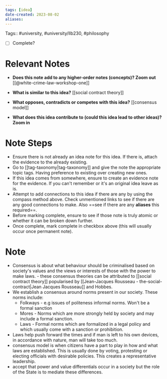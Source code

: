 ```yaml
---
tags: [idea]
date-created: 2023-08-02
aliases:
---
```

Tags:: #university, #university/llb230, #philosophy 

- [ ] Complete?

# Relevant Notes

- **Does this note add to any higher-order notes (concepts)? Zoom out**
[[@white-crime-law-workshop-one]]
- **What is similar to this idea?**
[[social contract theory]]
- **What opposes, contradicts or competes with this idea?**
[[consensus model]]

- **What does this idea contribute to (could this idea lead to other ideas)? Zoom in**

# Note Steps

- Ensure there is not already an idea note for this idea. If there is, attach the evidence to the already existing.
- Go to [[tag-taxonomy|tag-taxonomy]] and give the note the appropriate topic tags. Having preference to existing over creating new ones.
- If this idea comes from somewhere, ensure to create an evidence note for the evidence. If you can't remember or it's an original idea leave as is.
- Attempt to add connections to this idea if there are any by using the compass method above. Check unmentioned links to see if there are any good connections to make. Also ==see if there are any **aliases** this required==.
- Before marking complete, ensure to see if those note is truly atomic or whether it can be broken down further.
- Once complete, mark complete in checkbox above (this will usually occur once permanent note).

# Note

- Consensus is about what behaviour should be criminalised based on society's values and the views or interests of those with the power to make laws. - these consensus theories can be attributed to [[social contract theory]] popularised by [[Jean-Jacques Rousseau - the-social-contract|Jean Jacques Rousseau]] and Hobbes.
- We establish a consensus around norms present in our society. These norms include:
	- Folkways - e.g issues of politeness informal norms. Won't be a formal sanction
	- Mores - Norms which are more strongly held by society and may include a formal sanction.
	- Laws - Formal norms which are formalized in a legal policy and which usually come with a sanction or prohibition.
- Laws help push forward the times and if man is left to his own devices, in accordance with nature, man will take too much.
- consensus model is when citizens have a part to play in how and what laws are established. This is usually done by voting, protesting or electing officials with desirable policies. This creates a representative leadership.
- accept that power and value differentials occur in a society but the role of the State is to mediate these differences.